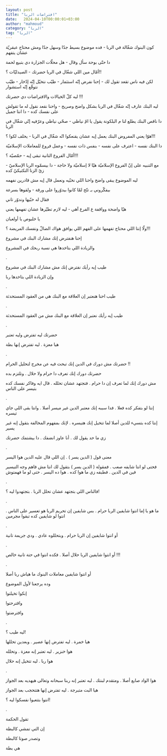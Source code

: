 ```yaml
---
layout: post
title: "افتراضات الربا"
date:   2024-04-10T00:00:01+03:00
author: "mahmoud"
category: "الربا"
tag: "الربا"
---
```



كون البنوك شغّالة في الربا - فده موضوع بسيط جدّا وسهل جدّا
ومش محتاج عبقريّة عشان يتفهم

دا حتّى بوحة سأل وقال - هل محلّات الجزارة دي بتبيع
لحمة

أمّال مين اللي شغّال في الربا حضرتك - الصيدليّات ؟!!




لكن فيه ناس تقعد تقول لك - إحنا نفرض إنّه استثمار - طيّب
نتخيّل إنّه إدّخار - طيّب نتوقّع إنّه استشوار

ليه كلّ الخيالات والافتراضات دي حضرتك !!!




ليه البنك عارف إنّه شغّال في الربا بشكل واضح وصريح - واحنا
نقعد نقول له ما تقولش على نفسك كده - دا انتا جميل

دا ناقص البنك يطلع لنا م البلكونة يقول يا امّ نياظي - صحّي
نياظي وعرّفيه إنّي شغّال في الربا




هوّا يعني المفروض البنك يعمل إيه عشان يقنعكوا انّه شغّال في
الربا - يحلف لكوا ؟!!!

دا البنك نفسه - اعترف على نفسه - بنفس ذات نفسه - وعمل
فروع للمعاملات الإسلاميّة

أمّال الفروع التانية تبقى إيه - حمّصيّة ؟!!!




مع التنبيه على إنّ الفروع الإسلاميّة هيّا لا إسلاميّة ولا
حاجة - دا بيسمّوه الربا الإسلاميّ - زيّ الزنا التكتيكيّ كده




ليه الموضوع يبقى واضح واحنا اللي نخبّيه ونعمل قال إيه مش
قادرين نفهمه

بيفكّروني بـ تتّح لمّا كانوا بيدوّروا على ورقة - ولقوها
بسرعة

فقال له خبّيها وندوّر تاني




هيّا واضحة وواقفة ع الفرع آهي - ليه لازم تطيّرها عشان
تفهمها يعني

يا خلبوص يا أولعبان




ولّا إنتا اللي محتاج تفهمها على الفهم اللي يوافق هواك
الضالّ ونفسك المريضة ؟!!!

إحنا هنفترض إنك مشارك البنك في مشروع

والزيادة اللي بتاخدها هي نسبة ربحك في المشروع

.

طيب إيه رأيك نفترض إنك مش مشارك البنك في مشروع

وإن الزيادة اللي بتاخدها ربا

.

طيب احنا هنعتبر إن العلاقة مع البنك هي من العقود
المستحدثة

.

طيب إيه رأيك نعتبر إن العلاقة مع البنك مش من العقود
المستحدثة

.

حضرتك ليه تفترض وليه تعتبر

هيا معزة . ليه تفترض إنها بطة

.

حضرتك مش دورك في الدين إنك تبحث فيه عن مخرج لتحليل
الحرام !!

حضرتك دورك إنك تعرف دا حرام ولا حلال . وتلتزم بده

مش دورك إنك لما تعرف إن دا حرام . فتجتهد عشان تحلله .
قال ايه وفاكر نفسك كده بتيسر على الناس

.

إنتا لو بتفكر كده فعلا . فدا سببه إنك معتبر الدين غير
ميسر أصلا . وانتا بقى اللي جاي تيسره

إنتا كده بتسيء للدين أصلا لما تتخيل إنك هتيسره . لإنك
بمفهوم المخالفة بتقول إنه غير يسير

زي ما حد يقول لك . أنا عاوز انضفك . دا بيشتمك
حضرتك

.

معنى قول ( الدين يسر ) . إن اللي قال عليه الدين هوا
اليسر

فحتى لو انتا شايفه صعب . فمقولة ( الدين يسر ) بتقول لك
انتا مش فاهم وجه التيسير فين في الدين . فطبقه زي ما هوا كده . هوا ده
اليسر . حتى لو ما فهمتوش

.

فالناس اللي بتجتهد عشان تحلل الربا . بتجتهدوا ليه
؟!

.

ما هو يا إما انتوا شايفين الربا حرام . بس شايفين إن
تحريم الربا هو تعسير على الناس . انتوا لو شايفين كده تبقوا مجرمين

.

أو انتوا شايفين إن الربا حرام . وبتحللوه عادي . ودي
جريمة تانية

.

أو انتوا شايفين الربا حلال أصلا . فكده انتوا في حتة
تانية خالص !!!

.

أو انتوا شايفين معاملات البنوك ما هياش ربا أصلا

وده يرجعنا لأول الموضوع

إنكوا تخيلتوا

واقترحتوا

وافترضتوا

.

ليه طيب ؟!

هيا خمرة . ليه تفترض إنها عصير . وبعدين تحللها

هوا خنزير . ليه تعتبر إنه معزة . وتحلله

هوا ربا . ليه تتخيل إنه حلال

.

هوا الواد صايع أصلا . ومتقدم لبنتك . ليه تعتبر إنه ربنا
سبحانه وتعالى هيهديه بعد الجواز

هيا البت متبرجة . ليه تفترض إنها هتتحجب بعد
الجواز

انتوا بتتعبوا نفسكوا ليه ؟!

.

تقول الحكمة

إن التي تمشي كالبطة

وتصدر صوتا كالبطة

هي بطة

